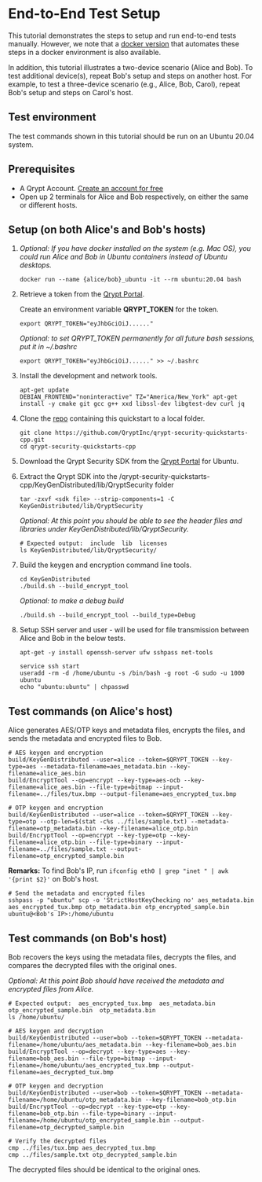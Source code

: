 # End-to-End Test Setup
This tutorial demonstrates the steps to setup and run end-to-end tests manually. However, we note that a [docker version](demo/README.md) that automates these steps in a docker environment is also available.

In addition, this tutorial illustrates a two-device scenario (Alice and Bob). To test additional device(s), repeat Bob's setup and steps on another host. For example, to test a three-device scenario (e.g., Alice, Bob, Carol), repeat Bob's setup and steps on Carol's host.

## Test environment
The test commands shown in this tutorial should be run on an Ubuntu 20.04 system.


## Prerequisites
- A Qrypt Account. [Create an account for free](https://portal.qrypt.com/register)
- Open up 2 terminals for Alice and Bob respectively, on either the same or different hosts.

## Setup  (on both Alice's and Bob's hosts)
1. *Optional: If you have docker installed on the system (e.g. Mac OS), you could run Alice and Bob in Ubuntu containers instead of Ubuntu desktops.*
    ```
    docker run --name {alice/bob}_ubuntu -it --rm ubuntu:20.04 bash
    ```

1. Retrieve a token from the [Qrypt Portal](https://portal.qrypt.com/tokens).
    
    Create an environment variable **QRYPT_TOKEN** for the token.
    ```
    export QRYPT_TOKEN="eyJhbGciOiJ......"
    ```
    *Optional: to set QRYPT_TOKEN permanently for all future bash sessions, put it in ~/.bashrc*
    ```
    export QRYPT_TOKEN="eyJhbGciOiJ......" >> ~/.bashrc
    ```
1. Install the development and network tools.
    ```
    apt-get update
    DEBIAN_FRONTEND="noninteractive" TZ="America/New_York" apt-get install -y cmake git gcc g++ xxd libssl-dev libgtest-dev curl jq
    ```

1. Clone the [repo](https://github.com/QryptInc/qrypt-security-quickstarts-cpp) containing this quickstart to a local folder.
    ```
    git clone https://github.com/QryptInc/qrypt-security-quickstarts-cpp.git
    cd qrypt-security-quickstarts-cpp
    ```
1. Download the Qrypt Security SDK from the [Qrypt Portal](https://portal.qrypt.com/downloads/sdk-downloads) for Ubuntu.
    
1. Extract the Qrypt SDK into the /qrypt-security-quickstarts-cpp/KeyGenDistributed/lib/QryptSecurity folder
    ```
    tar -zxvf <sdk file> --strip-components=1 -C KeyGenDistributed/lib/QryptSecurity
    ```
    *Optional: At this point you should be able to see the header files and libraries under KeyGenDistributed/lib/QryptSecurity.*
    ```
    # Expected output:  include  lib  licenses
    ls KeyGenDistributed/lib/QryptSecurity/ 
    ```

1. Build the keygen and encryption command line tools.
    ```
    cd KeyGenDistributed
    ./build.sh --build_encrypt_tool
    ```
    
    *Optional: to make a debug build*
    ```
    ./build.sh --build_encrypt_tool --build_type=Debug
    ```

1. Setup SSH server and user - will be used for file transmission between Alice and Bob in the below tests.
    ```
    apt-get -y install openssh-server ufw sshpass net-tools
    ```
    ```
    service ssh start
    useradd -rm -d /home/ubuntu -s /bin/bash -g root -G sudo -u 1000 ubuntu
    echo "ubuntu:ubuntu" | chpasswd
    ```

## Test commands (on Alice's host)
Alice generates AES/OTP keys and metadata files, encrypts the files, and sends the metadata and encrypted files to Bob.
```
# AES keygen and encryption
build/KeyGenDistributed --user=alice --token=$QRYPT_TOKEN --key-type=aes --metadata-filename=aes_metadata.bin --key-filename=alice_aes.bin
build/EncryptTool --op=encrypt --key-type=aes-ocb --key-filename=alice_aes.bin --file-type=bitmap --input-filename=../files/tux.bmp --output-filename=aes_encrypted_tux.bmp
```

```
# OTP keygen and encryption
build/KeyGenDistributed --user=alice --token=$QRYPT_TOKEN --key-type=otp --otp-len=$(stat -c%s ../files/sample.txt) --metadata-filename=otp_metadata.bin --key-filename=alice_otp.bin
build/EncryptTool --op=encrypt --key-type=otp --key-filename=alice_otp.bin --file-type=binary --input-filename=../files/sample.txt --output-filename=otp_encrypted_sample.bin
```

**Remarks:** To find Bob's IP, run `ifconfig eth0 | grep "inet " | awk '{print $2}'` on Bob's host.

```
# Send the metadata and encrypted files
sshpass -p "ubuntu" scp -o 'StrictHostKeyChecking no' aes_metadata.bin aes_encrypted_tux.bmp otp_metadata.bin otp_encrypted_sample.bin ubuntu@<Bob's IP>:/home/ubuntu
```

## Test commands (on Bob's host)
Bob recovers the keys using the metadata files, decrypts the files, and compares the decrypted files with the original ones.

*Optional: At this point Bob should have received the metadata and encrypted files from Alice.*
```
# Expected output:  aes_encrypted_tux.bmp  aes_metadata.bin  otp_encrypted_sample.bin  otp_metadata.bin
ls /home/ubuntu/
```

```
# AES keygen and decryption
build/KeyGenDistributed --user=bob --token=$QRYPT_TOKEN --metadata-filename=/home/ubuntu/aes_metadata.bin --key-filename=bob_aes.bin
build/EncryptTool --op=decrypt --key-type=aes --key-filename=bob_aes.bin --file-type=bitmap --input-filename=/home/ubuntu/aes_encrypted_tux.bmp --output-filename=aes_decrypted_tux.bmp
```

```
# OTP keygen and decryption
build/KeyGenDistributed --user=bob --token=$QRYPT_TOKEN --metadata-filename=/home/ubuntu/otp_metadata.bin --key-filename=bob_otp.bin
build/EncryptTool --op=decrypt --key-type=otp --key-filename=bob_otp.bin --file-type=binary --input-filename=/home/ubuntu/otp_encrypted_sample.bin --output-filename=otp_decrypted_sample.bin
```

```
# Verify the decrypted files
cmp ../files/tux.bmp aes_decrypted_tux.bmp
cmp ../files/sample.txt otp_decrypted_sample.bin
```
The decrypted files should be identical to the original ones.
